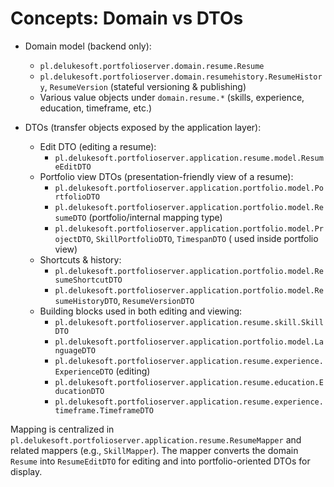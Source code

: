 # Concepts: Domain vs DTOs

- Domain model (backend only):
    - `pl.delukesoft.portfolioserver.domain.resume.Resume`
    - `pl.delukesoft.portfolioserver.domain.resumehistory.ResumeHistory`, `ResumeVersion` (stateful versioning &
      publishing)
    - Various value objects under `domain.resume.*` (skills, experience, education, timeframe, etc.)

- DTOs (transfer objects exposed by the application layer):
    - Edit DTO (editing a resume):
        - `pl.delukesoft.portfolioserver.application.resume.model.ResumeEditDTO`
    - Portfolio view DTOs (presentation-friendly view of a resume):
        - `pl.delukesoft.portfolioserver.application.portfolio.model.PortfolioDTO`
        - `pl.delukesoft.portfolioserver.application.portfolio.model.ResumeDTO` (portfolio/internal mapping type)
        - `pl.delukesoft.portfolioserver.application.portfolio.model.ProjectDTO`, `SkillPortfolioDTO`, `TimespanDTO` (
          used inside portfolio view)
    - Shortcuts & history:
        - `pl.delukesoft.portfolioserver.application.portfolio.model.ResumeShortcutDTO`
        - `pl.delukesoft.portfolioserver.application.portfolio.model.ResumeHistoryDTO`, `ResumeVersionDTO`
    - Building blocks used in both editing and viewing:
        - `pl.delukesoft.portfolioserver.application.resume.skill.SkillDTO`
        - `pl.delukesoft.portfolioserver.application.portfolio.model.LanguageDTO`
        - `pl.delukesoft.portfolioserver.application.resume.experience.ExperienceDTO` (editing)
        - `pl.delukesoft.portfolioserver.application.resume.education.EducationDTO`
        - `pl.delukesoft.portfolioserver.application.resume.experience.timeframe.TimeframeDTO`

Mapping is centralized in `pl.delukesoft.portfolioserver.application.resume.ResumeMapper` and related mappers (e.g.,
`SkillMapper`). The mapper converts the domain `Resume` into `ResumeEditDTO` for editing and into portfolio-oriented
DTOs for display.
